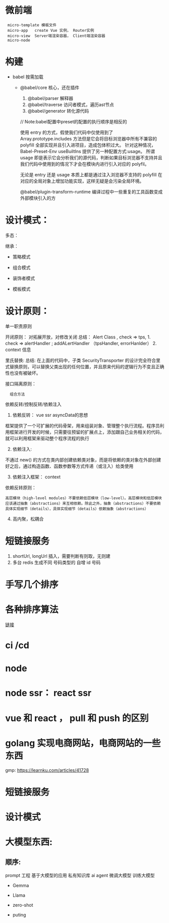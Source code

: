 # 微前端
	 micro-template 模板文件
	 micro-app   create Vue 实例， Router实例
	 micro-view  Server端渲染容器， Client端渲染容器
	 micro-node


# 构建

 - babel 按需加载

 	* @babel/core 核心，还在插件

 		1. @babel/parser 解释器
 		2. @babel/traverse 访问者模式，遍历ast节点
 		3. @babel/generator 转化源代码

 		// Note:babel配置中preset的配置的执行顺序是相反的


 		使用 entry 的方式，假使我们代码中仅使用到了 Array.prototype.includes 方法但是它会将目标浏览器中所有不兼容的 polyfill  全部实现并且引入进项目，造成包体积过大。 针对这种情况，Babel-Preset-Env useBuiltIns 提供了另一种配置方式:usage。 所谓 usage 即是表示它会分析我们的源代码，判断如果目标浏览器不支持并且我们代码中使用到的情况下才会在模块内进行引入对应的 polyfil。

 		无论是 entry 还是 usage 本质上都是通过注入浏览器不支持的 polyfill 在对应的全局对象上增加功能实现，这样无疑是会污染全局环境。


 		@babel/plugin-transform-runtime 编译过程中一些重复的工具函数变成外部模块引入的方


# 设计模式：

  多态： 

  继承：

  * 策略模式
  * 组合模式
  * 装饰者模式

  * 模板模式

# 设计原则：

  单一职责原则

  开闭原则： 对拓展开放，对修改关闭
  总结： Alert Class , check => tps, 
  		1. check => alertHandler  ; addALertHandler （tpsHandler, errorHanlder）
  		2. context 信息
 
  里氏替换:
  总结: 在上面的代码中，子类 SecurityTransporter 的设计完全符合里式替换原则，可以替换父类出现的任何位置，并且原来代码的逻辑行为不变且正确性也没有被破坏。


  接口隔离原则：

      组合方法


  依赖反转/控制反转/依赖注入

  1. 依赖反转： vue ssr asyncData的思想

  框架提供了一个可扩展的代码骨架，用来组装对象、管理整个执行流程。程序员利用框架进行开发的时候，只需要往预留的扩展点上，添加跟自己业务相关的代码，就可以利用框架来驱动整个程序流程的执行

  2. 依赖注入: 

  不通过 new() 的方式在类内部创建依赖类对象，而是将依赖的类对象在外部创建好之后，通过构造函数、函数参数等方式传递（或注入）给类使用

  3. 依赖注入框架： context


  依赖反转原则：

	高层模块（high-level modules）不要依赖低层模块（low-level）。高层模块和低层模块应该通过抽象（abstractions）来互相依赖。除此之外，抽象（abstractions）不要依赖具体实现细节（details），具体实现细节（details）依赖抽象（abstractions）


 4. 高内聚，松耦合

# 短链接服务

  1. shortUrl, longUrl 插入，需要判断有则取，无则建
  2. 多台 redis 生成不同 号码类型的 自增 id 号码



# 手写几个排序













# 各种排序算法
  [链接](https://zhuanlan.zhihu.com/p/515777935)


# ci /cd 
# node
# node ssr： react ssr

# vue 和 react ， pull 和 push 的区别

# golang 实现电商网站，电商网站的一些东西

gmp: https://learnku.com/articles/41728

# 短链接服务
# 设计模式


# 大模型东西:

## 顺序:
prompt 工程
基于大模型的应用
私有知识库
ai agent
微调大模型
训练大模型



- Gemma
- Llama
- zero-shot

- puting